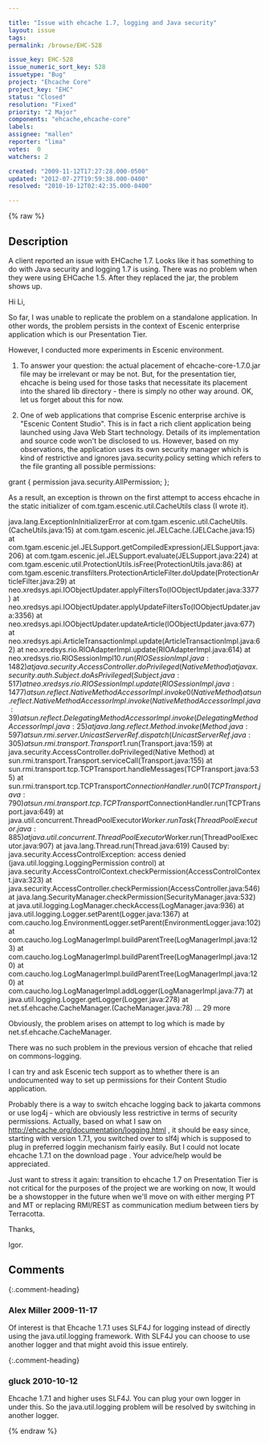 ```yaml
---

title: "Issue with ehcache 1.7, logging and Java security"
layout: issue
tags: 
permalink: /browse/EHC-528

issue_key: EHC-528
issue_numeric_sort_key: 528
issuetype: "Bug"
project: "Ehcache Core"
project_key: "EHC"
status: "Closed"
resolution: "Fixed"
priority: "2 Major"
components: "ehcache,ehcache-core"
labels: 
assignee: "mallen"
reporter: "lima"
votes:  0
watchers: 2

created: "2009-11-12T17:27:28.000-0500"
updated: "2012-07-27T19:59:38.000-0400"
resolved: "2010-10-12T02:42:35.000-0400"

---
```




{% raw %}



## Description

<div markdown="1" class="description">

A client reported an issue with EHCache 1.7. Looks like it has something to do with Java security and logging 1.7 is using. There was no problem when they were using EHCache 1.5. After they replaced the jar, the problem shows up. 



Hi Li, 

So far, I was unable to replicate the problem on a standalone application. In other words, the problem persists in the context of Escenic enterprise application which is our Presentation Tier. 

However, I conducted more experiments in Escenic environment. 

1. To answer your question: the actual placement of ehcache-core-1.7.0.jar file may be irrelevant or may be not. But, for the presentation tier, ehcache is being used for those tasks that necessitate its placement into the shared lib directory - there is simply no other way around. OK, let us forget about this for now. 

2. One of web applications that comprise Escenic enterprise archive is "Escenic Content Studio". This is in fact a rich client application being launched using Java Web Start technology. Details of its implementation and source code won't be disclosed to us. However, based on my observations, the application uses its own security manager which is kind of restrictive and ignores java.security.policy setting which refers to the file granting all possible permissions: 

grant \{ 
permission java.security.AllPermission; 
\}; 

As a result, an exception is thrown on the first attempt to access ehcache in the static initializer of com.tgam.escenic.util.CacheUtils class (I wrote it). 

java.lang.ExceptionInInitializerError 
at com.tgam.escenic.util.CacheUtils.<clinit>(CacheUtils.java:15) 
at com.tgam.escenic.jel.JELCache.<clinit>(JELCache.java:15) 
at com.tgam.escenic.jel.JELSupport.getCompiledExpression(JELSupport.java:206) 
at com.tgam.escenic.jel.JELSupport.evaluate(JELSupport.java:224) 
at com.tgam.escenic.util.ProtectionUtils.isFree(ProtectionUtils.java:86) 
at com.tgam.escenic.transfilters.ProtectionArticleFilter.doUpdate(ProtectionArticleFilter.java:29) 
at neo.xredsys.api.IOObjectUpdater.applyFiltersTo(IOObjectUpdater.java:3377) 
at neo.xredsys.api.IOObjectUpdater.applyUpdateFiltersTo(IOObjectUpdater.java:3356) 
at neo.xredsys.api.IOObjectUpdater.updateArticle(IOObjectUpdater.java:677) 
at neo.xredsys.api.ArticleTransactionImpl.update(ArticleTransactionImpl.java:62) 
at neo.xredsys.rio.RIOAdapterImpl.update(RIOAdapterImpl.java:614) 
at neo.xredsys.rio.RIOSessionImpl$10.run(RIOSessionImpl.java:1482) 
at java.security.AccessController.doPrivileged(Native Method) 
at javax.security.auth.Subject.doAsPrivileged(Subject.java:517) 
at neo.xredsys.rio.RIOSessionImpl.update(RIOSessionImpl.java:1477) 
at sun.reflect.NativeMethodAccessorImpl.invoke0(Native Method) 
at sun.reflect.NativeMethodAccessorImpl.invoke(NativeMethodAccessorImpl.java:39) 
at sun.reflect.DelegatingMethodAccessorImpl.invoke(DelegatingMethodAccessorImpl.java:25) 
at java.lang.reflect.Method.invoke(Method.java:597) 
at sun.rmi.server.UnicastServerRef.dispatch(UnicastServerRef.java:305) 
at sun.rmi.transport.Transport$1.run(Transport.java:159) 
at java.security.AccessController.doPrivileged(Native Method) 
at sun.rmi.transport.Transport.serviceCall(Transport.java:155) 
at sun.rmi.transport.tcp.TCPTransport.handleMessages(TCPTransport.java:535) 
at sun.rmi.transport.tcp.TCPTransport$ConnectionHandler.run0(TCPTransport.java:790) 
at sun.rmi.transport.tcp.TCPTransport$ConnectionHandler.run(TCPTransport.java:649) 
at java.util.concurrent.ThreadPoolExecutor$Worker.runTask(ThreadPoolExecutor.java:885) 
at java.util.concurrent.ThreadPoolExecutor$Worker.run(ThreadPoolExecutor.java:907) 
at java.lang.Thread.run(Thread.java:619) 
Caused by: java.security.AccessControlException: access denied (java.util.logging.LoggingPermission control) 
at java.security.AccessControlContext.checkPermission(AccessControlContext.java:323) 
at java.security.AccessController.checkPermission(AccessController.java:546) 
at java.lang.SecurityManager.checkPermission(SecurityManager.java:532) 
at java.util.logging.LogManager.checkAccess(LogManager.java:936) 
at java.util.logging.Logger.setParent(Logger.java:1367) 
at com.caucho.log.EnvironmentLogger.setParent(EnvironmentLogger.java:102) 
at com.caucho.log.LogManagerImpl.buildParentTree(LogManagerImpl.java:123) 
at com.caucho.log.LogManagerImpl.buildParentTree(LogManagerImpl.java:120) 
at com.caucho.log.LogManagerImpl.buildParentTree(LogManagerImpl.java:120) 
at com.caucho.log.LogManagerImpl.addLogger(LogManagerImpl.java:77) 
at java.util.logging.Logger.getLogger(Logger.java:278) 
at net.sf.ehcache.CacheManager.<clinit>(CacheManager.java:78) 
... 29 more 

Obviously, the problem arises on attempt to log which is made by net.sf.ehcache.CacheManager. 

There was no such problem in the previous version of ehcache that relied on commons-logging. 

I can try and ask Escenic tech support as to whether there is an undocumented way to set up permissions for their Content Studio application. 

Probably there is a way to switch ehcache logging back to jakarta commons or use log4j - which are obviously less restrictive in terms of security permissions. Actually, based on what I saw on http://ehcache.org/documentation/logging.html , it should be easy since, starting with version 1.7.1, you switched over to slf4j which is supposed to plug in preferred loggin mechanism fairly easily. But I could not locate ehcache 1.7.1 on the download page . Your advice/help would be appreciated. 

Just want to stress it again: transition to ehcache 1.7 on Presentation Tier is not critical for the purposes of the project we are working on now, It would be a showstopper in the future when we'll move on with either merging PT and MT or replacing RMI/REST as communication medium between tiers by Terracotta. 

Thanks, 

Igor. 


</div>

## Comments


{:.comment-heading}
### **Alex Miller** <span class="date">2009-11-17</span>

<div markdown="1" class="comment">

Of interest is that Ehcache 1.7.1 uses SLF4J for logging instead of directly using the java.util.logging framework.  With SLF4J you can choose to use another logger and that might avoid this issue entirely.

</div>


{:.comment-heading}
### **gluck** <span class="date">2010-10-12</span>

<div markdown="1" class="comment">

Ehcache 1.7.1 and higher uses SLF4J. You can plug your own logger in under this. So the java.util.logging problem will be resolved by switching in another logger.

</div>



{% endraw %}
